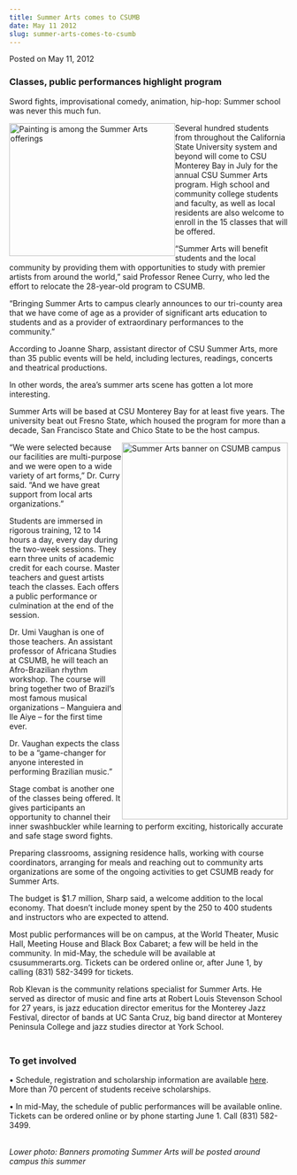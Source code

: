 ```yaml
---
title: Summer Arts comes to CSUMB
date: May 11 2012
slug: summer-arts-comes-to-csumb
---
```


 



<span class="date">Posted on May 11, 2012    </span>
<h3>Classes, public performances highlight program</h3>
<p>Sword fights, improvisational comedy, animation, hip-hop: Summer
school was never this much fun.</p>
<p><img alt="Painting is among the Summer Arts offerings" src="https://news.csumb.edu/sites/default/files/65/attachments/news/images/painting_student_small.jpg" style="float:left; width:300px; height:240px">Several hundred
students from throughout the California State University system and
beyond will come to CSU Monterey Bay in July for the annual CSU
Summer Arts program. High school and community college students and
faculty, as well as local residents are also welcome to enroll in
the 15 classes that will be offered.</img></p>
<p>&#x201C;Summer Arts will benefit students and the local community by
providing them with opportunities to study with premier artists
from around the world,&#x201D; said Professor Renee Curry, who led the
effort to relocate the 28-year-old program to CSUMB.</p>
<p>&#x201C;Bringing Summer Arts to campus clearly announces to our
tri-county area that we have come of age as a provider of
significant arts education to students and as a provider of
extraordinary performances to the community.&#x201D;</p>
<p>According to Joanne Sharp, assistant director of CSU Summer
Arts, more than 35 public events will be held, including lectures,
readings, concerts and theatrical productions.</p>
<p>In other words, the area&#x2019;s summer arts scene has gotten a lot
more interesting.</p>
<p>Summer Arts will be based at CSU Monterey Bay for at least five
years. The university beat out Fresno State, which housed the
program for more than a decade, San Francisco State and Chico State
to be the host campus.</p>
<p><img alt="Summer Arts banner on CSUMB campus" src="https://news.csumb.edu/sites/default/files/65/attachments/news/images/summer_arts_banner.jpg" style="float:right; width:300px; height:681px">&#x201C;We were selected
because our facilities are multi-purpose and we were open to a wide
variety of art forms,&#x201D; Dr. Curry said. &#x201C;And we have great support
from local arts organizations.&#x201D;</img></p>
<p>Students are immersed in rigorous training, 12 to 14 hours a
day, every day during the two-week sessions. They earn three units
of academic credit for each course. Master teachers and guest
artists teach the classes. Each offers a public performance or
culmination at the end of the session.</p>
<p>Dr. Umi Vaughan is one of those teachers. An assistant professor
of Africana Studies at CSUMB, he will teach an Afro-Brazilian
rhythm workshop. The course will bring together two of Brazil&#x2019;s
most famous musical organizations &#x2013; Manguiera and Ile Aiye &#x2013; for
the first time ever.</p>
<p>Dr. Vaughan expects the class to be a &#x201C;game-changer for anyone
interested in performing Brazilian music.&#x201D;</p>
<p>Stage combat is another one of the classes being offered. It
gives participants an opportunity to channel their inner
swashbuckler while learning to perform exciting, historically
accurate and safe stage sword fights.</p>
<p>Preparing classrooms, assigning residence halls, working with
course coordinators, arranging for meals and reaching out to
community arts organizations are some of the ongoing activities to
get CSUMB ready for Summer Arts.</p>
<p>The budget is $1.7 million, Sharp said, a welcome addition to
the local economy. That doesn&#x2019;t include money spent by the 250 to
400 students and instructors who are expected to attend.</p>
<p>Most public performances will be on campus, at the World
Theater, Music Hall, Meeting House and Black Box Cabaret; a few
will be held in the community. In mid-May, the schedule will be
available at csusummerarts.org. Tickets can be ordered online or,
after June 1, by calling (831) 582-3499 for tickets.</p>
<p>Rob Klevan is the community relations specialist for Summer
Arts. He served as director of music and fine arts at Robert Louis
Stevenson School for 27 years, is jazz education director emeritus
for the Monterey Jazz Festival, director of bands at UC Santa Cruz,
big band director at Monterey Peninsula College and jazz studies
director at York School.</p>
<h3><br>
To get involved</br></h3>
<p>&#x2022; Schedule, registration and scholarship information are
available <a href="https://www.csusummerarts.org" rel="nofollow">here</a>. More than 70 percent of students receive
scholarships.</p>
<p>&#x2022; In mid-May, the schedule of public performances will be
available online. Tickets can be ordered online or by phone
starting June 1. Call (831) 582-3499.<br>
&#xA0;</br></p>
<p><em>Lower photo: Banners promoting Summer Arts will be posted
around campus this summer</em></p>





 
